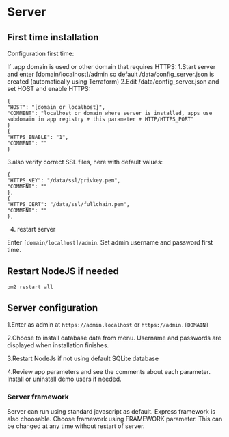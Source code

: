 # Server

## First time installation

Configuration first time:

If .app domain is used or other domain that requires HTTPS:
1.Start server and enter [domain/localhost]/admin so default /data/config_server.json is created (automatically using Terraform)
2.Edit /data/config_server.json and set HOST and enable HTTPS:

```
{
"HOST": "[domain or localhost]",
"COMMENT": "localhost or domain where server is installed, apps use subdomain in app registry + this parameter + HTTP/HTTPS_PORT"
}
{
"HTTPS_ENABLE": "1",
"COMMENT": ""
}
```

3.also verify correct SSL files, here with default values:

```
{
"HTTPS_KEY": "/data/ssl/privkey.pem",
"COMMENT": ""
},
{
"HTTPS_CERT": "/data/ssl/fullchain.pem",
"COMMENT": ""
},
```
4. restart server

Enter `[domain/localhost]/admin`.
Set admin username and password first time.	

## Restart NodeJS if needed

```
pm2 restart all
```

## Server configuration
    
1.Enter as admin at `https://admin.localhost` or `https://admin.[DOMAIN]`

2.Choose to install database data from menu.
Username and passwords are displayed when installation finishes.

3.Restart NodeJs if not using default SQLite database

4.Review app parameters and see the comments about each parameter.
Install or uninstall demo users if needed.

### Server framework

Server can run using standard javascript as default. Express framework is also choosable.
Choose framework using FRAMEWORK parameter.
This can be changed at any time without restart of server.